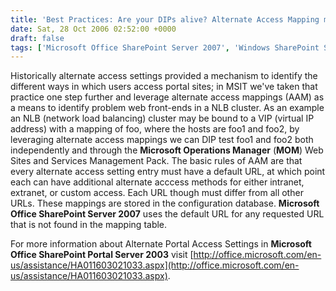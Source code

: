 ```yaml
---
title: 'Best Practices: Are your DIPs alive? Alternate Access Mapping may be the answer...'
date: Sat, 28 Oct 2006 02:52:00 +0000
draft: false
tags: ['Microsoft Office SharePoint Server 2007', 'Windows SharePoint Services 3.0']
---
```


Historically alternate access settings provided a mechanism to identify the different ways in which users access portal sites; in MSIT we've taken that practice one step further and leverage alternate access mappings (AAM) as a means to identify problem web front-ends in a NLB cluster. As an example an NLB (network load balancing) cluster may be bound to a VIP (virtual IP address) with a mapping of foo, where the hosts are foo1 and foo2, by leveraging alternate access mappings we can DIP test foo1 and foo2 both independently and through the **Microsoft Operations Manager** (**MOM**) Web Sites and Services Management Pack. The basic rules of AAM are that every alternate access setting entry must have a default URL, at which point each can have additional alternate acccess methods for either intranet, extranet, or custom access. Each URL though must differ from all other URLs. These mappings are stored in the configuration database. **Microsoft Office SharePoint Server 2007** uses the default URL for any requested URL that is not found in the mapping table.

For more information about Alternate Portal Access Settings in **Microsoft Office SharePoint Portal Server 2003** visit [http://office.microsoft.com/en-us/assistance/HA011603021033.aspx](http://office.microsoft.com/en-us/assistance/HA011603021033.aspx).
